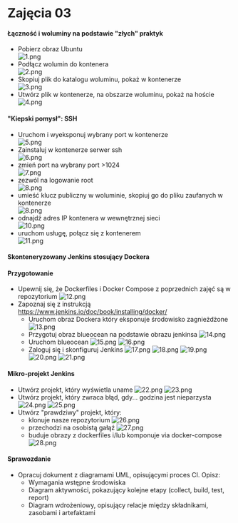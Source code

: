 # Zajęcia 03

#### Łączność i woluminy na podstawie "złych" praktyk

* Pobierz obraz Ubuntu <br> ![1.png](https://github.com/InzynieriaOprogramowaniaAGH/MDO2022/blob/KK307668/GCL/01/KK307668/lab3/ss/1.png)
* Podłącz wolumin do kontenera <br> ![2.png](https://github.com/InzynieriaOprogramowaniaAGH/MDO2022/blob/KK307668/GCL/01/KK307668/lab3/ss/2.png)
* Skopiuj plik do katalogu woluminu, pokaż w kontenerze <br> ![3.png](https://github.com/InzynieriaOprogramowaniaAGH/MDO2022/blob/KK307668/GCL/01/KK307668/lab3/ss/3.png)
* Utwórz plik w kontenerze, na obszarze woluminu, pokaż na hoście <br> ![4.png](https://github.com/InzynieriaOprogramowaniaAGH/MDO2022/blob/KK307668/GCL/01/KK307668/lab3/ss/4.png)

#### "Kiepski pomysł": SSH
* Uruchom i wyeksponuj wybrany port w kontenerze <br> ![5.png](https://github.com/InzynieriaOprogramowaniaAGH/MDO2022/blob/KK307668/GCL/01/KK307668/lab3/ss/5.png)
* Zainstaluj w kontenerze serwer ssh <br> ![6.png](https://github.com/InzynieriaOprogramowaniaAGH/MDO2022/blob/KK307668/GCL/01/KK307668/lab3/ss/6.png)
* zmień port na wybrany port >1024 <br> ![7.png](https://github.com/InzynieriaOprogramowaniaAGH/MDO2022/blob/KK307668/GCL/01/KK307668/lab3/ss/7.png)
* zezwól na logowanie root <br> ![8.png](https://github.com/InzynieriaOprogramowaniaAGH/MDO2022/blob/KK307668/GCL/01/KK307668/lab3/ss/8.png)
* umieść klucz publiczny w woluminie, skopiuj go do pliku zaufanych w kontenerze <br> ![8.png](https://github.com/InzynieriaOprogramowaniaAGH/MDO2022/blob/KK307668/GCL/01/KK307668/lab3/ss/9.png)
* odnajdź adres IP kontenera w wewnętrznej sieci <br> ![10.png](https://github.com/InzynieriaOprogramowaniaAGH/MDO2022/blob/KK307668/GCL/01/KK307668/lab3/ss/10.png)
* uruchom usługę, połącz się z kontenerem <br> ![11.png](https://github.com/InzynieriaOprogramowaniaAGH/MDO2022/blob/KK307668/GCL/01/KK307668/lab3/ss/11.png)

#### Skonteneryzowany Jenkins stosujący Dockera

#### Przygotowanie
* Upewnij się, że Dockerfiles i Docker Compose z poprzednich zajęć są w repozytorium ![12.png](https://github.com/InzynieriaOprogramowaniaAGH/MDO2022/blob/KK307668/GCL/01/KK307668/lab3/ss/12.png)
* Zapoznaj się z instrukcją https://www.jenkins.io/doc/book/installing/docker/
    * Uruchom obraz Dockera który eksponuje środowisko zagnieżdżone ![13.png](https://github.com/InzynieriaOprogramowaniaAGH/MDO2022/blob/KK307668/GCL/01/KK307668/lab3/ss/13.png)
    * Przygotuj obraz blueocean na podstawie obrazu jenkinsa ![14.png](https://github.com/InzynieriaOprogramowaniaAGH/MDO2022/blob/KK307668/GCL/01/KK307668/lab3/ss/14.png)
    * Uruchom blueocean ![15.png](https://github.com/InzynieriaOprogramowaniaAGH/MDO2022/blob/KK307668/GCL/01/KK307668/lab3/ss/15.png) ![16.png](https://github.com/InzynieriaOprogramowaniaAGH/MDO2022/blob/KK307668/GCL/01/KK307668/lab3/ss/16.png)
    * Zaloguj się i skonfiguruj Jenkins ![17.png](https://github.com/InzynieriaOprogramowaniaAGH/MDO2022/blob/KK307668/GCL/01/KK307668/lab3/ss/17.png) ![18.png](https://github.com/InzynieriaOprogramowaniaAGH/MDO2022/blob/KK307668/GCL/01/KK307668/lab3/ss/18.png)  ![19.png](https://github.com/InzynieriaOprogramowaniaAGH/MDO2022/blob/KK307668/GCL/01/KK307668/lab3/ss/19.png)  ![20.png](https://github.com/InzynieriaOprogramowaniaAGH/MDO2022/blob/KK307668/GCL/01/KK307668/lab3/ss/20.png) ![21.png](https://github.com/InzynieriaOprogramowaniaAGH/MDO2022/blob/KK307668/GCL/01/KK307668/lab3/ss/21.png)

#### Mikro-projekt Jenkins
* Utwórz projekt, który wyświetla uname ![22.png](https://github.com/InzynieriaOprogramowaniaAGH/MDO2022/blob/KK307668/GCL/01/KK307668/lab3/ss/22.png) ![23.png](https://github.com/InzynieriaOprogramowaniaAGH/MDO2022/blob/KK307668/GCL/01/KK307668/lab3/ss/23.png)
* Utwórz projekt, który zwraca błąd, gdy... godzina jest nieparzysta ![24.png](https://github.com/InzynieriaOprogramowaniaAGH/MDO2022/blob/KK307668/GCL/01/KK307668/lab3/ss/24.png) ![25.png](https://github.com/InzynieriaOprogramowaniaAGH/MDO2022/blob/KK307668/GCL/01/KK307668/lab3/ss/25.png)
* Utwórz "prawdziwy" projekt, który:
    * klonuje nasze repozytorium ![26.png](https://github.com/InzynieriaOprogramowaniaAGH/MDO2022/blob/KK307668/GCL/01/KK307668/lab3/ss/26.png)
    * przechodzi na osobistą gałąź ![27.png](https://github.com/InzynieriaOprogramowaniaAGH/MDO2022/blob/KK307668/GCL/01/KK307668/lab3/ss/27.png)
    * buduje obrazy z dockerfiles i/lub komponuje via docker-compose ![28.png](https://github.com/InzynieriaOprogramowaniaAGH/MDO2022/blob/KK307668/GCL/01/KK307668/lab3/ss/28.png)

#### Sprawozdanie
* Opracuj dokument z diagramami UML, opisującymi proces CI. Opisz:
    * Wymagania wstępne środowiska
    * Diagram aktywności, pokazujący kolejne etapy (collect, build, test, report)
    * Diagram wdrożeniowy, opisujący relacje między składnikami, zasobami i artefaktami
